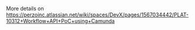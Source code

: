 More details on https://perzoinc.atlassian.net/wiki/spaces/DevX/pages/1567034442/PLAT-10312+Workflow+API+PoC+using+Camunda
